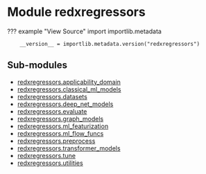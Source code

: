 # Module redxregressors

??? example "View Source"
        import importlib.metadata

        __version__ = importlib.metadata.version("redxregressors")

## Sub-modules

* [redxregressors.applicability_domain](applicability_domain/)
* [redxregressors.classical_ml_models](classical_ml_models/)
* [redxregressors.datasets](datasets/)
* [redxregressors.deep_net_models](deep_net_models/)
* [redxregressors.evaluate](evaluate/)
* [redxregressors.graph_models](graph_models/)
* [redxregressors.ml_featurization](ml_featurization/)
* [redxregressors.ml_flow_funcs](ml_flow_funcs/)
* [redxregressors.preprocess](preprocess/)
* [redxregressors.transformer_models](transformer_models/)
* [redxregressors.tune](tune/)
* [redxregressors.utilities](utilities/)
